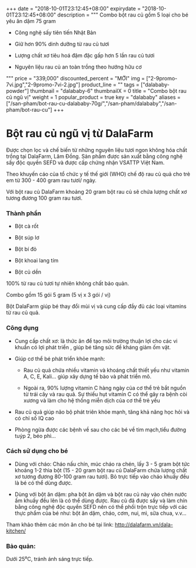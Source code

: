 +++
date = "2018-10-01T23:12:45+08:00"
expirydate = "2018-10-01T23:12:45+08:00"
description = """
Combo bột rau củ gồm 5 loại cho bé yêu ăn dặm 75 gram

* Công nghệ sấy tiên tiến Nhật Bản

* Giữ hơn 90% dinh dưỡng từ rau củ tươi

* Lượng chất xơ tiêu hoá đậm đặc gấp hơn 5 lần rau củ tươi

* Nguyên liệu rau củ an toàn trồng theo hướng hữu cơ

"""
price = "339,000"
discounted_percent = "MỚI"
img = ["2-9promo-7vi.jpg","2-9promo-7vi-2.jpg"]
product_line = ""
tags = ["dalababy-powder"]
thumbnail = "dalababy-6"
thumbnailX = 0
title = "Combo bột rau củ ngũ vị"
weight = 1
popular_product = true
key = "dalababy"
aliases = ["/san-pham/bot-rau-cu-dalababy-70g/","/san-pham/dalababy","/san-pham/bot-rau-cu"]
+++

# Bột rau củ ngũ vị từ DalaFarm

Được chọn lọc và chế biến từ những nguyên liệu 
tươi ngon không hóa chất trồng tại DalaFarm, Lâm Đồng. Sản phẩm được 
sản xuất bằng công nghệ sấy độc quyền SEFD và được cấp chứng nhận 
VSATTP Việt Nam.

Theo khuyến cáo của tổ chức y tế thế giới (WHO) chế độ rau củ quả cho trẻ em 
từ 300 - 400 gram rau tươi/ ngày.

Với bột rau củ DalaFarm khoảng 20 gram bột rau củ sẽ chứa lượng chất xơ tương đương 100 gram 
rau tươi.

### Thành phần

* Bột cà rốt

* Bột súp lơ

* Bột bí đỏ

* Bột khoai lang tím

* Bột củ dền

100% từ rau củ tươi tự nhiên không chất bảo quản. 

Combo gồm 15 gói 5 gram (5 vị x 3 gói / vị)

Bột DalaFarm giúp bé thay đổi mùi vị và cung cấp đầy đủ các loại vitamins từ rau củ quả.

### Công dụng

* Cung cấp chất xơ: là thức ăn để tạo môi trường thuận lợi cho các vi khuẩn có lợi phát triển , 
giúp bé tăng sức đề kháng giảm ốm vặt.

* Giúp cơ thể bé phát triển khỏe mạnh: 

  * Rau củ quả chứa nhiều vitamin và khoáng chất thiết 
yếu như vitamin A, C, E, Kali… giúp xây dựng tế bào và phát triển mô.

  * Ngoài ra, 90% lượng vitamin C hàng ngày của cơ thể trẻ bắt nguồn từ trái cây và rau quả. Sự thiếu hụt vitamin C 
có thể gây ra bệnh còi xương và làm cho hệ thống miễn dịch của cơ thể trẻ yếu

* Rau củ quả giúp não bộ phát triên khỏe mạnh, tăng khả năng học hỏi và có chỉ số IQ cao

* Phòng ngừa được các bệnh về sau cho các bé về tim mạch,tiểu đường tuýp 2, béo phì…

### Cách sử dụng cho bé

* Dùng với cháo: Cháo nấu chín, múc cháo 
ra chén, lấy 3 - 5 gram bột tức khoảng 
1-2 thìa bột (15 - 20 gram bột rau củ DalaFarm chứa lượng chất xơ tương đương 80-100 gram 
rau tươi). Bỏ trực tiếp vào cháo khuấy đều 
là bé có thể dùng được. 

* Dùng với bột ăn dặm: pha bột ăn dặm và 
bột rau củ này vào chén nước ấm khuấy 
đều lên là có thể dùng được.
Rau củ đã được sấy và làm chín bằng công nghệ 
độc quyền SEFD nên có thể phối trộn trực tiếp 
với các thực phẩm của bé như: bột ăn dặm, 
cháo, cơm, nui, mì, sữa chua, v.v... 

Tham khảo thêm các món ăn cho bé tại link: http://dalafarm.vn/dala-kitchen/

### Bảo quản: 
Dưới 25⁰C, tránh ánh sáng trực tiếp.
